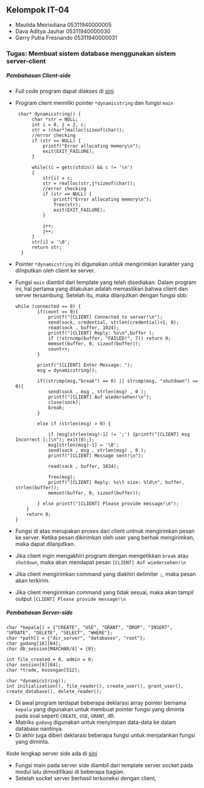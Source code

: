 ## Kelompok IT-04
* Maulida Meirisdiana 05311940000005
* Dava Aditya Jauhar 05311940000030
* Gerry Putra Fresnando 05311940000031

### Tugas: Membuat sistem database menggunakan sistem server-client

##### Pembahasan Client-side
* Full code program dapat diakses di [sini](https://github.com/maulida16/fp-sisop-IT04-2021/blob/main/client.c)
* Program client memiliki pointer `*dynamicstring` dan fungsi `main`
     
       char* dynamicstring() {
            char *str = NULL;
            int i = 0, j = 2, c;
            str = (char*)malloc(sizeof(char));
            //error checking
            if (str == NULL) {
                printf("Error allocating memory\n");
                exit(EXIT_FAILURE);
            }

            while((c = getc(stdin)) && c != '\n')
            {
                str[i] = c;
                str = realloc(str,j*sizeof(char));
                //error checking
                if (str == NULL) {
                    printf("Error allocating memory\n");
                    free(str);
                    exit(EXIT_FAILURE);
                }

                i++;
                j++;
            }
            str[i] = '\0';
            return str;
        }

* Pointer `*dynamicstring` ini digunakan untuk mengirimkan karakter yang diinputkan oleh client ke server.

* Fungsi `main` diambil dari template yang telah disediakan. Dalam program ini, hal pertama yang dilakukan adalah memastikan bahwa client dan server tersambung. Setelah itu, maka dilanjutkan dengan fungsi sbb:

      while (connected == 0) {
              if(count == 0){
                  printf("[CLIENT] Connected to server!\n");
                  send(sock, credential, strlen(credential)+1, 0);
                  read(sock , buffer, 1024);
                  printf("[CLIENT] Reply: %s\n",buffer );
                  if (!strncmp(buffer, "FAILED!", 7)) return 0;
                  memset(buffer, 0, sizeof(buffer));
                  count++;
              }

              printf("[CLIENT] Enter Message: ");
              msg = dynamicstring();

              if((strcmp(msg,"break") == 0) || strcmp(msg, "shutdown") == 0){
                  send(sock , msg , strlen(msg) , 0 );
                  printf("[CLIENT] Auf wiedersehen!\n");
                  close(sock);
                  break;
              }

              else if (strlen(msg) > 0) {

                  if (msg[strlen(msg)-1] != ';') {printf("[CLIENT] msg Incorrect [;]\n"); exit(0);};
                  msg[strlen(msg)-1] = '\0';
                  send(sock , msg , strlen(msg) , 0 );
                  printf("[CLIENT] Message sent!\n");

                  read(sock , buffer, 1024);

                  free(msg);
                  printf("[CLIENT] Reply: %s\t size: %ld\n", buffer, strlen(buffer));
                  memset(buffer, 0, sizeof(buffer));

              } else printf("[CLIENT] Please provide message!\n");
          }
          return 0;
      } 

* Fungsi di atas merupakan proses dari client untnuk mengirimkan pesan ke server. Ketika pesan dikirimkan oleh user yang berhak mengirimkan, maka dapat dilanjutkan.
* Jika client ingin mengakhiri program dengan mengetikkan `break` atau `shutdown`, maka akan mendapat pesan `[CLIENT] Auf wiedersehen!\n`
* Jika client mengirimkan command yang diakhiri delimiter `;`, maka pesan akan terkirim.
* Jika client mengirimkan command yang tidak sesuai, maka akan tampil output `[CLIENT] Please provide message!\n`

##### Pembahasan Server-side

    char *kepala[] = {"CREATE", "USE", "GRANT", "DROP", "INSERT", "UPDATE", "DELETE", "SELECT", "WHERE"};
    char *path[] = {"dir_server", "databases", "root"};
    char gudang[16][64];
    char db_session[MAXCHAR/4] = {0};

    int file_created = 0, admin = 0;
    char session[8][64];
    char *trade, kosongan[512];

    char *dynamicstring();
    int initialization(), file_reader(), create_user(), grant_user(), create_database(), delete_reader();

* Di awal program terdapat beberapa deklarasi array pointer bernama `kepala` yang digunakan untuk membuat pointer fungsi yang diminta pada soal seperti `CREATE`, `USE`, `GRANT`, dll.
* Matriks `gudang` digunakan untuk menyimpan data-data ke dalam database nantinya.
* Di akhir juga diberi deklarasi beberapa fungsi untuk menjalankan fungsi yang diminta.

Kode lengkap server side ada di [sini](https://github.com/maulida16/fp-sisop-IT04-2021/blob/main/server.c)

* Fungsi main pada server side diambil dari template server socket pada modul lalu dimodifikasi di beberapa bagian.
* Setelah socket server berhasil terkoneksi dengan client, 
